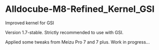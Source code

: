 # Alldocube-M8-Refined_Kernel_GSI
Improved kernel for GSI

Version 1.7-stable. Strictly recommended to use with GSI.

Applied some tweaks from Meizu Pro 7 and 7 plus. Work in progress...
